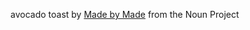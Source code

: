 

avocado toast by [Made by Made](https://thenounproject.com/search/?q=avocado%20toast&i=2283599) from the Noun Project